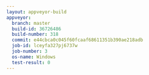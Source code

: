 ```yaml
---
layout: appveyor-build
appveyor:
  branch: master
  build-id: 36726486
  build-number: 318
  commit: e44cbca0c045f60fcaaf68611351b390ae218adb
  job-id: lceyfa327pj6737w
  job-number: 3
  os-name: Windows
  test-result: 0
---
```

